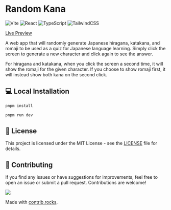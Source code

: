 # Random Kana

![Vite](https://img.shields.io/badge/vite-%23646CFF.svg?style=for-the-badge&logo=vite&logoColor=white)
![React](https://img.shields.io/badge/react-%2320232a.svg?style=for-the-badge&logo=react&logoColor=%2361DAFB)
![TypeScript](https://img.shields.io/badge/typescript-%23007ACC.svg?style=for-the-badge&logo=typescript&logoColor=white)
![TailwindCSS](https://img.shields.io/badge/tailwindcss-%2338B2AC.svg?style=for-the-badge&logo=tailwind-css&logoColor=white)

[Live Preview](https://randomkana.vercel.app)

A web app that will randomly generate Japanese hiragana, katakana, and romaji to be used as a quiz for Japanese language learning. Simply click the screen to generate a new character and click again to see the answer.

For hiragana and katakana, when you click the screen a second time, it will show the romaji for the given character. If you choose to show romaji first, it will instead show both kana on the second click.

## 💻 Local Installation

```bash
pnpm install
```

```bash
pnpm run dev
```

## 📄 License

This project is licensed under the MIT License - see the [LICENSE](/LICENSE) file for details.

## 🤝 Contributing

If you find any issues or have suggestions for improvements, feel free to open an issue or submit a pull request. Contributions are welcome!

<a href="https://github.com/devlopersabbir/randomkana/graphs/contributors">
  <img src="https://contrib.rocks/image?repo=devlopersabbir/randomkana" />
</a>

Made with [contrib.rocks](https://contrib.rocks).
